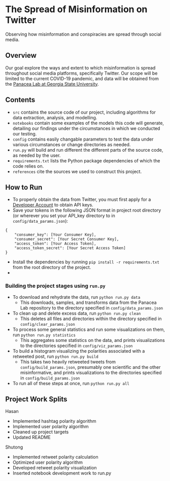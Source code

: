 
# The Spread of Misinformation on Twitter
Observing how misinformation and conspiracies are spread through social media.

## Overview

Our goal explore the ways and extent to which misinformation is spread throughout social media platforms, specifically Twitter. Our scope will be limited to the current COVID-19 pandemic, and data will be obtained from the [Panacea Lab at Georgia State University](http://www.panacealab.org/covid19/). 

## Contents

- `src` contains the source code of our project, including algorithms for data extraction, analysis, and modelling.
- `notebooks` contain some examples of the models this code will generate, detailing our findings under the circumstances in which we conducted our testing.
- `config` contains easily changable parameters to test the data under various circumstances or change directories as needed.
- `run.py` will build and run different the different parts of the source code, as needed by the user.
- `requirements.txt` lists the Python package dependencies of which the code relies on. 
- `references` cite the sources we used to construct this project.


## How to Run

- To properly obtain the data from Twitter, you must first apply for a [Developer Account](https://developer.twitter.com/en/apply-for-access) to obtain API keys.
- Save your tokens in the following JSON format in project root directory (or wherever you set your API_key directory to in `config/data_params.json`):
```
{
    "consumer_key": [Your Consumer Key],
    "consumer_secret": [Your Secret Consumer Key],
    "access_token": [Your Access Token],
    "access_token_secret": [Your Secret Access Token]
}
```
- Install the dependencies by running `pip install -r requirements.txt` from the root directory of the project.
- 
### Building the project stages using `run.py`
- To download and rehydrate the data, run `python run.py data`
	- This downloads, samples, and transforms data from the Panacea Lab repository to the directory specified in `config/data_params.json`
- To clean up and delete excess data, run `python run.py clean`
	- This deletes all files and directories within the directory specified in `config/clear_params.json`
- To process some general statistics and run some visualizations on them, run `python run.py statistics`
	- This aggregates some statistics on the data, and prints visualizations to the directories specified in `config/viz_params.json`
- To build a histogram visualizing the polarities associated with a retweeted post, run `python run.py build`
	- This takes two heavily retweeted tweets from `config/build_params.json`, presumably one scientific and the other misinformative, and prints visualizations to the directories specified in `config/build_params.json`
- To run all of these steps at once, run `python run.py all`

## Project Work Splits
Hasan
- Implemented hashtag polarity algorithm
- Implemented user polarity algorithm
- Cleaned up project targets
- Updated README

Shutong
- Implemented retweet polarity calculation
- Optimized user polarity algorithm
- Developed retweet polarity visualization
- Inserted notebook development work to run.py
